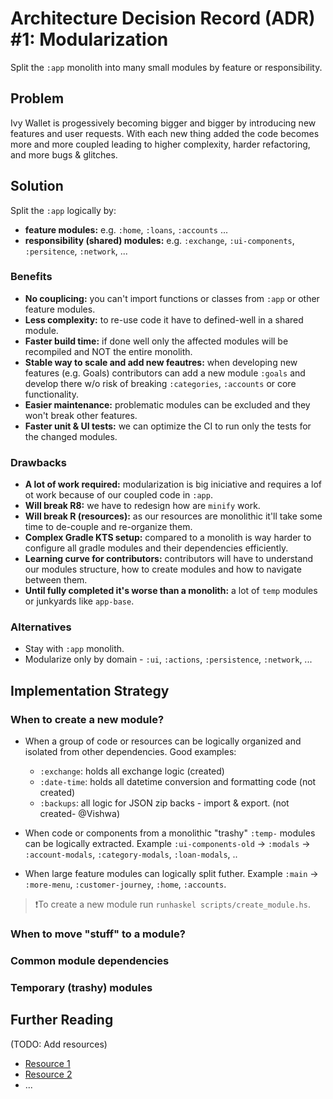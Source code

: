 # Architecture Decision Record (ADR) #1: Modularization

Split the `:app` monolith into many small modules by feature or responsibility.

## Problem

Ivy Wallet is progessively becoming bigger and bigger by introducing new features and user requests.
With each new thing added the code becomes more and more coupled leading to higher complexity, harder refactoring,
and more bugs & glitches.

## Solution

Split the `:app` logically by:
- **feature modules:** e.g. `:home`, `:loans`, `:accounts` ...
- **responsibility (shared) modules:** e.g. `:exchange`, `:ui-components`, `:persitence`, `:network`, ...

### Benefits
- **No couplicing:** you can't import functions or classes from `:app` or other feature modules.
- **Less complexity:** to re-use code it have to defined-well in a shared module.
- **Faster build time:** if done well only the affected modules will be recompiled and NOT the entire monolith.
- **Stable way to scale and add new feautres:** when developing new features (e.g. Goals) contributors can add
a new module `:goals` and develop there w/o risk of breaking `:categories`, `:accounts` or core functionality.
- **Easier maintenance:** problematic modules can be excluded and they won't break other features.
- **Faster unit & UI tests:** we can optimize the CI to run only the tests for the changed modules.

### Drawbacks
- **A lot of work required:** modularization is big iniciative and requires a lof ot work 
because of our coupled code in `:app`.
- **Will break R8:** we have to redesign how are `minify` work.
- **Will break R (resources):** as our resources are monolithic it'll take some time to de-couple and re-organize them.
- **Complex Gradle KTS setup:** compared to a monolith is way harder to configure all gradle modules
and their dependencies efficiently.
- **Learning curve for contributors:** contributors will have to understand our modules structure, 
how to create modules and how to navigate between them.
- **Until fully completed it's worse than a monolith:** a lot of `temp` modules or junkyards like `app-base`.

### Alternatives

- Stay with `:app` monolith.
- Modularize only by domain - `:ui`, `:actions`, `:persistence`, `:network`, ...

## Implementation Strategy

### When to create a new module?
- When a group of code or resources can be logically organized and isolated
from other dependencies. Good examples:
  - `:exchange`: holds all exchange logic (created)
  - `:date-time`: holds all datetime conversion and formatting code (not created)
  - `:backups`: all logic for JSON zip backs - import & export. 
(not created- @Vishwa)

- When code or components from a monolithic "trashy" `:temp-` modules can
be logically extracted. Example `:ui-components-old` -> `:modals`
-> `:account-modals`, `:category-modals`, `:loan-modals`, ..

- When large feature modules can logically split futher. Example `:main` ->
`:more-menu`, `:customer-journey`, `:home`, `:accounts`.

> ❗To create a new module run `runhaskel scripts/create_module.hs`.

### When to move "stuff" to a module?

### Common module dependencies

### Temporary (trashy) modules

## Further Reading
(TODO: Add resources)
- [Resource 1]()
- [Resource 2]()
- ...

